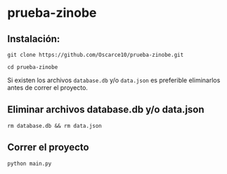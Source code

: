 # prueba-zinobe

## Instalación:

```
git clone https://github.com/Oscarce10/prueba-zinobe.git
```

```
cd prueba-zinobe
```

Si existen los archivos `database.db` y/o `data.json` es preferible eliminarlos antes de correr el proyecto.

## Eliminar archivos database.db y/o data.json

```
rm database.db && rm data.json
```

## Correr el proyecto

```
python main.py
```
